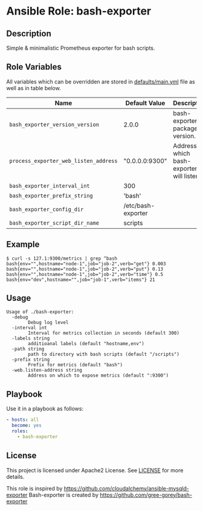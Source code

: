 
# Ansible Role: bash-exporter

## Description

Simple & minimalistic Prometheus exporter for bash scripts.

## Role Variables

All variables which can be overridden are stored in [defaults/main.yml](defaults/main.yml) file as well as in table below.

| Name           | Default Value | Description                        |
| -------------- | ------------- | -----------------------------------|
| `bash_exporter_version_version` | 2.0.0 | bash-exporter package version. |
| `process_exporter_web_listen_address` | "0.0.0.0:9300" | Address on which bash-exporter will listen |
| `bash_exporter_interval_int` | 300 | |
| `bash_exporter_prefix_string` | 'bash'| |
| `bash_exporter_config_dir` | /etc/bash-exporter | |
| `bash_exporter_script_dir_name` | scripts | |

## Example

```console
$ curl -s 127.1:9300/metrics | grep ^bash
bash{env="",hostname="node-1",job="job-2",verb="get"} 0.003
bash{env="",hostname="node-1",job="job-2",verb="put"} 0.13
bash{env="",hostname="node-1",job="job-2",verb="time"} 0.5
bash{env="dev",hostname="",job="job-1",verb="items"} 21
```

## Usage

```console
Usage of ./bash-exporter:
  -debug
    	Debug log level
  -interval int
    	Interval for metrics collection in seconds (default 300)
  -labels string
    	additioanal labels (default "hostname,env")
  -path string
    	path to directory with bash scripts (default "/scripts")
  -prefix string
    	Prefix for metrics (default "bash")
  -web.listen-address string
    	Address on which to expose metrics (default ":9300")
```

## Playbook

Use it in a playbook as follows:

```yaml
- hosts: all
  become: yes
  roles:
    - bash-exporter
```

## License

This project is licensed under Apache2 License. See [LICENSE](/LICENSE) for more details.

This role is inspired by https://github.com/cloudalchemy/ansible-mysqld-exporter
Bash-exporter is created by https://github.com/gree-gorey/bash-exporter
